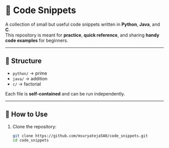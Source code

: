 # 📝 Code Snippets

A collection of small but useful code snippets written in **Python**, **Java**, and **C**.  
This repository is meant for **practice**, **quick reference**, and sharing **handy code examples** for beginners.

---

## 📂 Structure

- `python/` → prime
- `java/` → addition
- `c/` → factorial

Each file is **self-contained** and can be run independently.

---

## 🚀 How to Use

1. Clone the repository:
   ```bash
   git clone https://github.com/msuryateja5A0/code_snippets.git
   cd code_snippets

